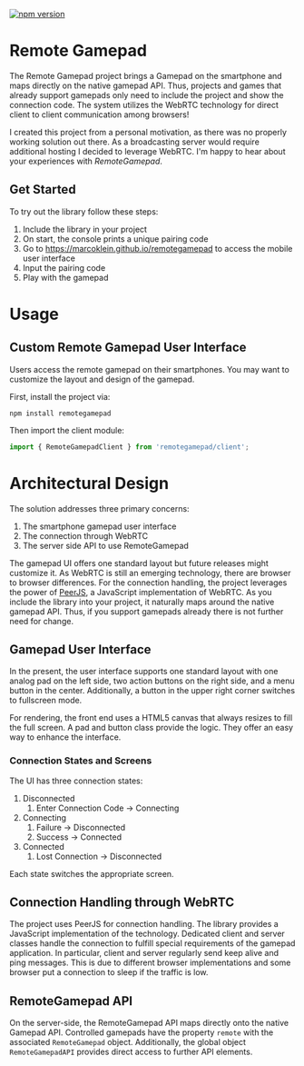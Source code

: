 [![npm version](https://badge.fury.io/js/remotegamepad.svg)](https://badge.fury.io/js/remotegamepad)


# Remote Gamepad
The Remote Gamepad project brings a Gamepad on the smartphone and maps directly on the native gamepad API.
Thus, projects and games that already support gamepads only need to include the project and show the connection code.
The system utilizes the WebRTC technology for direct client to client communication among browsers!

I created this project from a personal motivation, as there was no properly working solution out there.
As a broadcasting server would require additional hosting I decided to leverage WebRTC.
I'm happy to hear about your experiences with *RemoteGamepad*.

## Get Started
To try out the library follow these steps:

1. Include the library in your project
1. On start, the console prints a unique pairing code
1. Go to https://marcoklein.github.io/remotegamepad to access the mobile user interface
1. Input the pairing code
1. Play with the gamepad

# Usage
## Custom Remote Gamepad User Interface
Users access the remote gamepad on their smartphones. You may want to customize the layout and design of the gamepad.

First, install the project via:

```shell
npm install remotegamepad
```

Then import the client module:

```ts
import { RemoteGamepadClient } from 'remotegamepad/client';
```


# Architectural Design
The solution addresses three primary concerns:

1. The smartphone gamepad user interface
2. The connection through WebRTC
3. The server side API to use RemoteGamepad

The gamepad UI offers one standard layout but future releases might customize it. As WebRTC is still an emerging technology, there are browser to browser differences.
For the connection handling, the project leverages the power of [PeerJS](https://peerjs.com/), a JavaScript implementation of WebRTC. As you include the library into your project, it naturally maps around the native gamepad API. Thus, if you support gamepads already there is not further need for change.

## Gamepad User Interface
In the present, the user interface supports one standard layout with one analog pad on the left side, two action buttons on the right side, and a menu button in the center. Additionally, a button in the upper right corner switches to fullscreen mode.

For rendering, the front end uses a HTML5 canvas that always resizes to fill the full screen. A pad and button class provide the logic. They offer an easy way to enhance the interface.

### Connection States and Screens
The UI has three connection states:
1. Disconnected
    1. Enter Connection Code -> Connecting
2. Connecting
    1. Failure -> Disconnected
    1. Success -> Connected
3. Connected
    1. Lost Connection -> Disconnected

Each state switches the appropriate screen.

## Connection Handling through WebRTC
The project uses PeerJS for connection handling. The library provides a JavaScript implementation of the technology. Dedicated client and server classes handle the connection to fulfill special requirements of the gamepad application. In particular, client and server regularly send keep alive and ping messages. This is due to different browser implementations and some browser put a connection to sleep if the traffic is low.

## RemoteGamepad API
On the server-side, the RemoteGamepad API maps directly onto the native Gamepad API. Controlled gamepads have the property `remote` with the associated `RemoteGamepad` object. Additionally, the global object `RemoteGamepadAPI` provides direct access to further API elements.